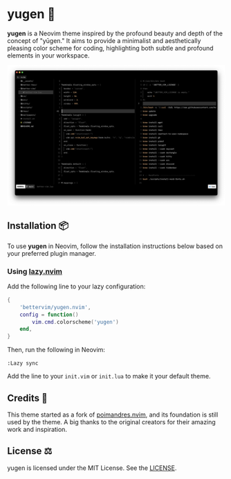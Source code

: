 # yugen 🌌

**yugen** is a Neovim theme inspired by the profound beauty and depth of the concept of "yūgen." It aims to provide a minimalist and aesthetically pleasing color scheme for coding, highlighting both subtle and profound elements in your workspace.

<p align="center">
  <img width="1000" src="./_assets/cover.png" />
</p>

## Installation 📦

To use **yugen** in Neovim, follow the installation instructions below based on your preferred plugin manager.


### Using [lazy.nvim](https://github.com/folke/lazy.nvim)

Add the following line to your lazy configuration:

```lua
{
    'bettervim/yugen.nvim',
    config = function()
        vim.cmd.colorscheme('yugen')
    end,
}
```

Then, run the following in Neovim:

```vim
:Lazy sync
```

Add the line to your `init.vim` or `init.lua` to make it your default theme.

## Credits 👤

This theme started as a fork of [poimandres.nvim](https://github.com/olivercederborg/poimandres.nvim), and its foundation is still used by the theme. A big thanks to the original creators for their amazing work and inspiration.


## License ⚖️

yugen is licensed under the MIT License. See the [LICENSE](https://github.com/bettervim/yugen).
